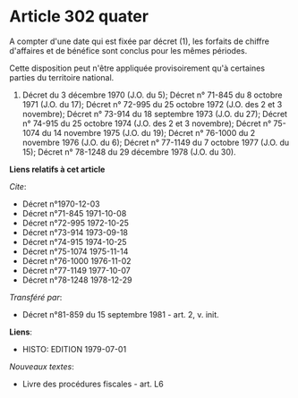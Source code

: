 # Article 302 quater

A compter d'une date qui est fixée par décret (1), les forfaits de chiffre d'affaires et de bénéfice sont conclus pour les
mêmes périodes.

Cette disposition peut n'être appliquée provisoirement qu'à certaines parties du territoire national.

1)  Décret du 3 décembre 1970 (J.O. du 5); Décret n° 71-845 du 8 octobre 1971 (J.O. du 17); Décret n° 72-995 du 25 octobre
1972 (J.O. des 2 et 3 novembre); Décret n° 73-914 du 18 septembre 1973 (J.O. du 27); Décret n° 74-915 du 25 octobre 1974
(J.O. des 2 et 3 novembre); Décret n° 75-1074 du 14 novembre 1975 (J.O. du 19); Décret n° 76-1000 du 2 novembre 1976 (J.O. du
6); Décret n° 77-1149 du 7 octobre 1977 (J.O. du 15); Décret n° 78-1248 du 29 décembre 1978 (J.O. du 30).

**Liens relatifs à cet article**

_Cite_:

  - Décret n°1970-12-03
  - Décret n°71-845 1971-10-08
  - Décret n°72-995 1972-10-25
  - Décret n°73-914 1973-09-18
  - Décret n°74-915 1974-10-25
  - Décret n°75-1074 1975-11-14
  - Décret n°76-1000 1976-11-02
  - Décret n°77-1149 1977-10-07
  - Décret n°78-1248 1978-12-29

_Transféré par_:

  - Décret n°81-859 du 15 septembre 1981 - art. 2, v. init.

**Liens**:

  - HISTO: EDITION 1979-07-01

_Nouveaux textes_:

  - Livre des procédures fiscales - art. L6
